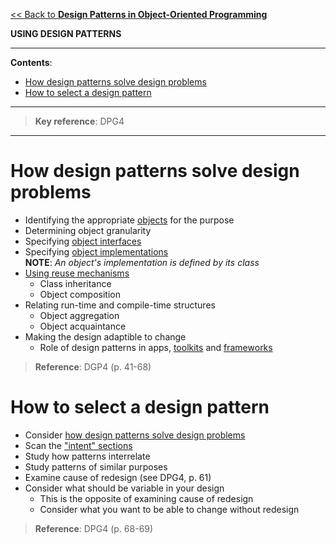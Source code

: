 [<< Back to **Design Patterns in Object-Oriented Programming**](https://pranav-gopalkrishna.github.io/computer-science/design-patterns-in-oop)


**USING DESIGN PATTERNS**

---

**Contents**:

- [How design patterns solve design problems](#how-design-patterns-solve-design-problems)
- [How to select a design pattern](#how-to-select-a-design-pattern)

---

> **Key reference**: DPG4

---

# How design patterns solve design problems
- Identifying the appropriate [objects](https://pranav-gopalkrishna.github.io/computer-science/design-patterns-in-oop/concepts.html#object) for the purpose
- Determining object granularity
- Specifying [object interfaces](https://pranav-gopalkrishna.github.io/computer-science/design-patterns-in-oop/concepts.html#interface)
- Specifying [object implementations](https://pranav-gopalkrishna.github.io/computer-science/design-patterns-in-oop/concepts.html#class) <br> **NOTE**: _An object's implementation is defined by its class_
- [Using reuse mechanisms](https://pranav-gopalkrishna.github.io/computer-science/design-patterns-in-oop/oop-design-principles.html#favor-object-composition-over-class-inheritance)
    - Class inheritance
    - Object composition
- Relating run-time and compile-time structures
    - Object aggregation
    - Object acquaintance
- Making the design adaptible to change
    - Role of design patterns in apps, [toolkits](https://pranav-gopalkrishna.github.io/computer-science/design-patterns-in-oop/concepts.html#toolkit) and [frameworks](https://pranav-gopalkrishna.github.io/computer-science/design-patterns-in-oop/concepts.html#framework)

> **Reference**: DGP4 (p. 41-68)

# How to select a design pattern
- Consider [how design patterns solve design problems](#how-design-patterns-solve-design-problems)
- Scan the ["intent" sections](https://pranav-gopalkrishna.github.io/computer-science/design-patterns-in-oop/intro.html#template-for-describing-a-design-pattern)
- Study how patterns interrelate
- Study patterns of similar purposes
- Examine cause of redesign (see DPG4, p. 61)
- Consider what should be variable in your design
    - This is the opposite of examining cause of redesign
    - Consider what you want to be able to change without redesign

> **Reference**: DPG4 (p. 68-69)